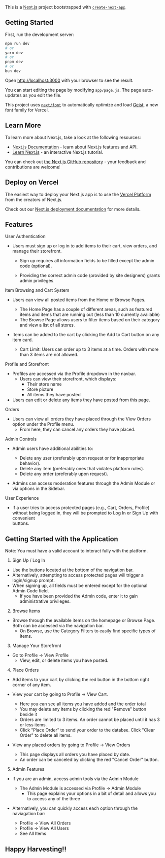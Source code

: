 This is a [Next.js](https://nextjs.org) project bootstrapped with [`create-next-app`](https://github.com/vercel/next.js/tree/canary/packages/create-next-app).

## Getting Started

First, run the development server:

```bash
npm run dev
# or
yarn dev
# or
pnpm dev
# or
bun dev
```

Open [http://localhost:3000](http://localhost:3000) with your browser to see the result.

You can start editing the page by modifying `app/page.js`. The page auto-updates as you edit the file.

This project uses [`next/font`](https://nextjs.org/docs/app/building-your-application/optimizing/fonts) to automatically optimize and load [Geist](https://vercel.com/font), a new font family for Vercel.

## Learn More

To learn more about Next.js, take a look at the following resources:

- [Next.js Documentation](https://nextjs.org/docs) - learn about Next.js features and API.
- [Learn Next.js](https://nextjs.org/learn) - an interactive Next.js tutorial.

You can check out [the Next.js GitHub repository](https://github.com/vercel/next.js) - your feedback and contributions are welcome!

## Deploy on Vercel

The easiest way to deploy your Next.js app is to use the [Vercel Platform](https://vercel.com/new?utm_medium=default-template&filter=next.js&utm_source=create-next-app&utm_campaign=create-next-app-readme) from the creators of Next.js.

Check out our [Next.js deployment documentation](https://nextjs.org/docs/app/building-your-application/deploying) for more details.

## Features

User Authentication
  - Users must sign up or log in to add items to their cart, view orders, and manage their storefront.

    - Sign up requires all information fields to be filled except the admin code (optional).

    - Providing the correct admin code (provided by site designers) grants admin privileges.

Item Browsing and Cart System

  - Users can view all posted items from the Home or Browse Pages.
    - The Home Page has a couple of different areas, such as featured items and items that are running out (less than 10 currently available)
    - The Browse Page allows users to filter items based on their category and view a list of all stores.
      
  - Items can be added to the cart by clicking the Add to Cart button on any item card.
    - Cart Limit: Users can order up to 3 items at a time. Orders with more than 3 items are not allowed.

Profile and Storefront

  - Profiles are accessed via the Profile dropdown in the navbar.
      - Users can view their storefront, which displays:
        - Their store name
        - Store picture
        - All items they have posted
  - Users can edit or delete any items they have posted from this page. 


Orders

  - Users can view all orders they have placed through the View Orders option under the Profile menu.
    - From here, they can cancel any orders they have placed. 

Admin Controls
  - Admin users have additional abilities to:
    - Delete any user (preferably upon request or for inappropriate behavior).
    - Delete any item (preferably ones that violates platform rules).
    - Delete any order (preferably upon request).

  - Admins can access moderation features through the Admin Module or via options in the Sidebar.

User Experience
  - If a user tries to access protected pages (e.g., Cart, Orders, Profile) without being logged in, they will be prompted to Log In or Sign Up with convenient   
    buttons.

## Getting Started with the Application

Note: You must have a valid account to interact fully with the platform.

1. Sign Up / Log In
  - Use the buttons located at the bottom of the navigation bar.
  - Alternatively, attempting to access protected pages will trigger a login/signup prompt.
  - When signing up, all fields must be entered except for the optional Admin Code field.
     - If you have been provided the Admin code, enter it to gain administrative privileges.

2. Browse Items
  - Browse through the available items on the homepage or Browse Page. Both can be accessed via the navigation bar.
      - On Browse, use the Category Filters to easily find specific types of items.

3. Manage Your Storefront
  - Go to Profile → View Profile
      - View, edit, or delete items you have posted.

4. Place Orders
  - Add items to your cart by clicking the red button in the bottom right corner of any item.

  - View your cart by going to Profile → View Cart.
    - Here you can see all items you have added and the order total
    - You may delete any items by clicking the red "Remove" button beside it
    - Orders are limited to 3 items. An order cannot be placed until it has 3 or less items.
    - Click "Place Order" to send your order to the databse. Click "Clear Order" to delete all items.
   
  - View any placed orders by going to Profile → View Orders
    - This page displays all orders you have placed by date.
    - An order can be canceled by clicking the red "Cancel Order" button. 

5. Admin Features
  - If you are an admin, access admin tools via the Admin Module
    - The Admin Module is accessed via Profile → Admin Module
      - This page explains your options in a bit of detail and allows you to access any of the three
     
  - Alternatively, you can quickly access each option through the naviagation bar:
    - Profile → View All Orders
    - Profile → View All Users
    - See All Items 

## Happy Harvesting!! 
